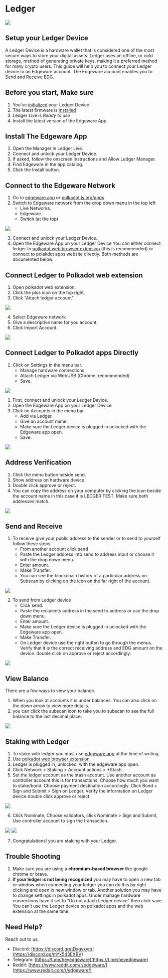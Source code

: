 # Ledger

[![](https://user-images.githubusercontent.com/32852637/130520903-caedf8d6-6119-4cbe-b81f-b2bd623d4855.png)](https://www.youtube.com/watch?v=htSRCmd9riE)

## Setup your Ledger Device

A Ledger Device is a hardware wallet that is considered one of the most secure ways to store your digital assets. Ledger uses an offline, or cold storage, method of generating private keys, making it a preferred method for many crypto users. This guide will help you to connect your Ledger device to an Edgeware account. The Edgeware account enables you to Send and Receive EDG.

## Before you start, Make sure

1. You’ve [initialized](https://support.ledger.com/hc/en-us/articles/360000613793?docs=true) your Ledger Device.
2. The latest firmware is [installed](https://support.ledger.com/hc/en-us/articles/360002731113?docs=true)
3. Ledger Live is _Ready to use_
4. Install the latest version of the Edgeware App

## Install The Edgeware App

1. Open the Manager in Ledger Live.
2. Connect and unlock your Ledger Device.
3. If asked, follow the onscreen instructions and Allow Ledger Manager.
4. Find Edgeware in the app catalog.
5. Click the Install button.

## Connect to the Edgeware Network

1. Go to [edgeware.app](https://edgeware.app) or [polkadot.js.org/apps](https://polkadot.js.org/apps/#/explorer)
2. Switch to Edgeware network from the drop down menu in the top left
   - Live Networks.
   - Edgeware.
   - Switch (at the top)

![](/img/EDGnetwork.png)

3. Connect and unlock your Ledger Device.
4. Open the Edgeware App on your Ledger Device
   You can either connect ledger to [polkadot web browser extension](https://polkadot.js.org/extension/) (this is recommended) or connect to polakdot apps website directly. Both methods are documented below.

## Connect Ledger to Polkadot web extension

1. Open polkadot web extension.
2. Click the plus icon on the top right.
3. Click "Attach ledger account".

![](/img/ledger-webex1.png)

4. Select Edgeware network
5. Give a descriptive name for you account.
6. Click Import Account.

![](/img/ledger-webex2.png)

## Connect Ledger to Polkadot apps Directly

1. Click on Settings in the menu bar.
   - Manage hardware connections.
   - Attach Ledger via WebUSB (Chrome, recommended)
   - Save.

![](/img/2.png)

1. First, connect and unlock your Ledger Device.
2. Open the Edgeware App on your Ledger Device
3. Click on Accounts in the menu bar
   - Add via Ledger.
   - Give an account name.
   - Make sure the Ledger device is plugged in unlocked with the Edgeware app open.
   - Save.

![](/img/3.png)

## Address Verification

1. Click the menu button beside send.
2. Show address on hardware device.
3. Double click approve or reject.
4. You can copy the address on your computer by clicking the icon beside the account name in this case it is LEDGER TEST. Make sure both addresses match.

![](/img/4.png)

## Send and Receive

1. To receive give your public address to the sender or to send to yourself follow these steps
   - From another account click send
   - Paste the Ledger address into send to address input or choose it with the drop down menu.
   - Enter amount.
   - Make Transfer.
   - You can see the blockchain history of a particular address on Subscan by clicking on the icon on the far right of the account.

![](/img/5.png)

2. To send from Ledger device
   - Click send.
   - Paste the recipients address in the send to address or use the drop down menu.
   - Enter amount.
   - Make sure the Ledger device is plugged in unlocked with the Edgeware app open.
   - Make Transfer.
   - On Ledger device use the right button to go through the menus. Verify that it is the correct receiving address and EDG amount on the device. double click on approve or reject accordingly.

![](/img/6.png)

## View Balance

There are a few ways to view your balance.

1.  When you look at accounts it is under balances. You can also click on the down arrow to view more details.
2.  you can click the subscan icon to take you to subscan to see the full balance to the last decimal place.

![](https://files.gitbook.com/v0/b/gitbook-x-prod.appspot.com/o/spaces%2F-MWyXA0bgrUw7ynlH_ge%2Fuploads%2FgGA0MAnQmocYOYpXFoiA%2Fview-balance.png?alt=media&token=b5553601-50e8-4bb7-b1bb-b8923577df60)

## Staking with Ledger

1. To stake with ledger you must use [edgeware.app](https://edgeware.app) at the time of writing.
2. Use [polkadot web browser extension](https://polkadot.js.org/extension/)
3. Ledger is plugged in, unlocked, with the edgeware app open.
4. Click Network > Staking > Account actions > +Stash.
5. Set the ledger account as the stash account. Use another account as controller account this is for transactions. Choose how much you want to stake/bond. Choose payment destination accordingly. Click Bond > Sign and Submit > Sign on Ledger. Verify the information on Ledger device double click approve or reject.

![](/img/Ledger-bond.png)

6. Click Nominate, Choose validators, click Nominate > Sign and Submit, Use controller account to sign the transaction.

![](/img/Nominate.png)
![](/img/Ledger-nominate.png)

7. Congratulations! you are staking with your Ledger.

## Trouble Shooting

1. Make sure you are using a **chromium-based browser** like google chrome or brave.
2. **If your ledger is not being recognized** you may have to open a new tab or window when connecting your ledger you can do this by right-clicking and open in new window or tab. Another solution you may have to change settings in polkadot apps. Under manage hardware connections have it set to “Do not attach Ledger device” then click save. You can’t use the Ledger device on polkadot apps and the web extension at the same time.

## Need Help?

Reach out to us.

- Discord: [https://discord.gg/tDxgyxym](https://discord.gg/mYk543EXBV)
- Telegram: [https://t.me/heyedgeware](https://t.me/heyedgeware)
- Reddit: [https://www.reddit.com/r/edgeware/](https://www.reddit.com/r/edgeware/)
